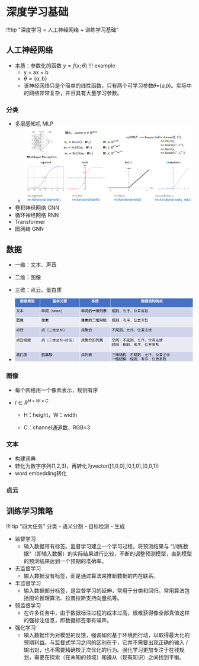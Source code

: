 # 深度学习基础

!!!tip "深度学习 = 人工神经网络 + 训练学习基础"

## 人工神经网络

- 本质：参数化的函数 $y=f(x;\theta)$ 
	!!! example
	- y = ax + b
	- $\theta=\{a,b\}$
	- 该神经网络只是个简单的线性函数，只有两个可学习参数𝜃={𝑎,𝑏}。实际中的网络非常复杂，并且具有大量学习参数。

### 分类

- 多层感知机 MLP
    - ![image-20230707134519592](./assets/image-20230707134519592.png)
- 卷积神经网络 CNN
- 循环神经网络 RNN
- Transformer
- 图网络 GNN

## 数据

- 一维：文本、声音
- 二维：图像
- 三维：点云、蛋白质

- ![image-20230707134336518](./assets/image-20230707134336518.png)

### 图像

- 每个网格用一个像素表示，规则有序

- $I \in R^{H\times W\times C}$

    - H：height，W：width

    - C：channel通道数，RGB=3

### 文本

- 构建词典
- 转化为数字序列(1,2,3)，再转化为vector([1,0,0],[0,1,0],[0,0,1])
- word embedding转化

### 点云

## 训练学习策略

!!! tip "四大任务"
	分类 - 语义分割 - 目标检测 - 生成

- 监督学习
    - 输入数据带有标签。监督学习建立一个学习过程，将预测结果与 “训练数据”（即输入数据）的实际结果进行比较，不断的调整预测模型，直到模型的预测结果达到一个预期的准确率。 
- 无监督学习
    - 输入数据没有标签，而是通过算法来推断数据的内在联系。 
- 半监督学习
    - 输入数据部分标签，是监督学习的延伸，常用于分类和回归。常用算法包括图论推理算法、拉普拉斯支持向量机等。
- 弱监督学习
    - 在许多任务中，由于数据标注过程的成本过高，很难获得像全部真值这样的强标注信息，即数据标签带有噪声。
- 强化学习
    - 输入数据作为对模型的反馈，强调如何基于环境而行动，以取得最大化的预期利益。与监督式学习之间的区别在于，它并不需要出现正确的输入 / 输出对，也不需要精确校正次优化的行为。强化学习更加专注于在线规划，需要在探索（在未知的领域）和遵从（现有知识）之间找到平衡。
